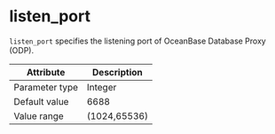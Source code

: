# listen_port

`listen_port` specifies the listening port of OceanBase Database Proxy (ODP).

| Attribute | Description |
|----------|---------|
| Parameter type | Integer |
| Default value | 6688 |
| Value range | (1024,65536) |
